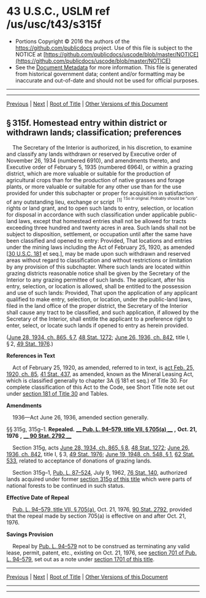 ---
---

# 43 U.S.C., USLM ref /us/usc/t43/s315f

* Portions Copyright © 2016 the authors of the https://github.com/publicdocs project.
  Use of this file is subject to the NOTICE at [https://github.com/publicdocs/uscode/blob/master/NOTICE](https://github.com/publicdocs/uscode/blob/master/NOTICE)
* See the [Document Metadata](././../../../../..//README.md) for more information.
  This file is generated from historical government data; content and/or formatting may be inaccurate and out-of-date and should not be used for official purposes.

----------
----------

[Previous](./../../../../..//us/usc/t43/ch8A/schI/m__us_usc_t43_s315e.md) | [Next](./../../../../..//us/usc/t43/ch8A/schI/m__us_usc_t43_s315h.md) | [Root of Title](./../../../../../) | [Other Versions of this Document](https://publicdocs.github.io/go/links?ns=uslm&ref=%2Fus%2Fusc%2Ft43%2Fs315f)

## § 315f. Homestead entry within district or withdrawn lands; classification; preferences

    The Secretary of the Interior is authorized, in his discretion, to examine and classify any lands withdrawn or reserved by Executive order of November 26, 1934 (numbered 6910), and amendments thereto, and Executive order of February 5, 1935 (numbered 6964), or within a grazing district, which are more valuable or suitable for the production of agricultural crops than for the production of native grasses and forage plants, or more valuable or suitable for any other use than for the use provided for under this subchapter or proper for acquisition in satisfaction of any outstanding lieu, exchange or script  <sup>\[1\]</sup>  <sup><sup> 1 So in original. Probably should be “scrip”. </sup></sup>  rights or land grant, and to open such lands to entry, selection, or location for disposal in accordance with such classification under applicable public-land laws, except that homestead entries shall not be allowed for tracts exceeding three hundred and twenty acres in area. Such lands shall not be subject to disposition, settlement, or occupation until after the same have been classified and opened to entry: Provided, That locations and entries under the mining laws including the Act of February 25, 1920, as amended \[[30 U.S.C. 181][/us/usc/t30/s181] et seq.\], may be made upon such withdrawn and reserved areas without regard to classification and without restrictions or limitation by any provision of this subchapter. Where such lands are located within grazing districts reasonable notice shall be given by the Secretary of the Interior to any grazing permittee of such lands. The applicant, after his entry, selection, or location is allowed, shall be entitled to the possession and use of such lands: Provided, That upon the application of any applicant qualified to make entry, selection, or location, under the public-land laws, filed in the land office of the proper district, the Secretary of the Interior shall cause any tract to be classified, and such application, if allowed by the Secretary of the Interior, shall entitle the applicant to a preference right to enter, select, or locate such lands if opened to entry as herein provided.

([June 28, 1934, ch. 865, § 7][/us/act/1934-06-28/ch865/s7], [48 Stat. 1272][/us/stat/48/1272]; [June 26, 1936, ch. 842][/us/act/1936-06-26/ch842], title I, § 2, [49 Stat. 1976][/us/stat/49/1976].)

 __References in Text__ 

    Act of February 25, 1920, as amended, referred to in text, is [act Feb. 25, 1920, ch. 85][/us/act/1920-02-25/ch85], [41 Stat. 437][/us/stat/41/437], as amended, known as the Mineral Leasing Act, which is classified generally to chapter 3A (§ 181 et seq.) of Title 30. For complete classification of this Act to the Code, see Short Title note set out under [section 181 of Title 30][/us/usc/t30/s181] and Tables.

 __Amendments__ 

    1936—Act June 26, 1936, amended section generally.

§§ 315g, 315g–1. __Repealed.__  __[__  __Pub. L. 94–579, title VII, § 705(a)__  __][/us/pl/94/579/s705/a]__  __,__  __Oct. 21, 1976__  __,__  __[__  __90 Stat. 2792__  __][/us/stat/90/2792]__ 

    Section 315g, acts [June 28, 1934, ch. 865, § 8][/us/act/1934-06-28/ch865/s8], [48 Stat. 1272][/us/stat/48/1272]; [June 26, 1936, ch. 842][/us/act/1936-06-26/ch842], title I, § 3, [49 Stat. 1976][/us/stat/49/1976]; [June 19, 1948, ch. 548, § 1][/us/act/1948-06-19/ch548/s1], [62 Stat. 533][/us/stat/62/533], related to acceptance of donations of grazing lands.

    Section 315g–1, [Pub. L. 87–524][/us/pl/87/524], July 9, 1962, [76 Stat. 140][/us/stat/76/140], authorized lands acquired under former [section 315g of this title][/us/usc/t43/s315g] which were parts of national forests to be continued in such status.

 __Effective Date of Repeal__ 

    [Pub. L. 94–579, title VII, § 705(a)][/us/pl/94/579/s705/a], Oct. 21, 1976, [90 Stat. 2792][/us/stat/90/2792], provided that the repeal made by section 705(a) is effective on and after Oct. 21, 1976.

 __Savings Provision__ 

    Repeal by [Pub. L. 94–579][/us/pl/94/579] not to be construed as terminating any valid lease, permit, patent, etc., existing on Oct. 21, 1976, see [section 701 of Pub. L. 94–579][/us/pl/94/579/s701], set out as a note under [section 1701 of this title][/us/usc/t43/s1701].

----------

[Previous](./../../../../..//us/usc/t43/ch8A/schI/m__us_usc_t43_s315e.md) | [Next](./../../../../..//us/usc/t43/ch8A/schI/m__us_usc_t43_s315h.md) | [Root of Title](./../../../../../) | [Other Versions of this Document](https://publicdocs.github.io/go/links?ns=uslm&ref=%2Fus%2Fusc%2Ft43%2Fs315f)

----------
----------

[/us/usc/t30/s181]: https://publicdocs.github.io/go/links?ns=uslm&ref=%2Fus%2Fusc%2Ft30%2Fs181
[/us/act/1934-06-28/ch865/s7]: https://publicdocs.github.io/go/links?ns=uslm&ref=%2Fus%2Fact%2F1934-06-28%2Fch865%2Fs7
[/us/stat/48/1272]: https://publicdocs.github.io/go/links?ns=uslm&ref=%2Fus%2Fstat%2F48%2F1272
[/us/act/1936-06-26/ch842]: https://publicdocs.github.io/go/links?ns=uslm&ref=%2Fus%2Fact%2F1936-06-26%2Fch842
[/us/stat/49/1976]: https://publicdocs.github.io/go/links?ns=uslm&ref=%2Fus%2Fstat%2F49%2F1976
[/us/act/1920-02-25/ch85]: https://publicdocs.github.io/go/links?ns=uslm&ref=%2Fus%2Fact%2F1920-02-25%2Fch85
[/us/stat/41/437]: https://publicdocs.github.io/go/links?ns=uslm&ref=%2Fus%2Fstat%2F41%2F437
[/us/usc/t30/s181]: https://publicdocs.github.io/go/links?ns=uslm&ref=%2Fus%2Fusc%2Ft30%2Fs181
[/us/pl/94/579/s705/a]: https://publicdocs.github.io/go/links?ns=uslm&ref=%2Fus%2Fpl%2F94%2F579%2Fs705%2Fa
[/us/stat/90/2792]: https://publicdocs.github.io/go/links?ns=uslm&ref=%2Fus%2Fstat%2F90%2F2792
[/us/act/1934-06-28/ch865/s8]: https://publicdocs.github.io/go/links?ns=uslm&ref=%2Fus%2Fact%2F1934-06-28%2Fch865%2Fs8
[/us/stat/48/1272]: https://publicdocs.github.io/go/links?ns=uslm&ref=%2Fus%2Fstat%2F48%2F1272
[/us/act/1936-06-26/ch842]: https://publicdocs.github.io/go/links?ns=uslm&ref=%2Fus%2Fact%2F1936-06-26%2Fch842
[/us/stat/49/1976]: https://publicdocs.github.io/go/links?ns=uslm&ref=%2Fus%2Fstat%2F49%2F1976
[/us/act/1948-06-19/ch548/s1]: https://publicdocs.github.io/go/links?ns=uslm&ref=%2Fus%2Fact%2F1948-06-19%2Fch548%2Fs1
[/us/stat/62/533]: https://publicdocs.github.io/go/links?ns=uslm&ref=%2Fus%2Fstat%2F62%2F533
[/us/pl/87/524]: https://publicdocs.github.io/go/links?ns=uslm&ref=%2Fus%2Fpl%2F87%2F524
[/us/stat/76/140]: https://publicdocs.github.io/go/links?ns=uslm&ref=%2Fus%2Fstat%2F76%2F140
[/us/usc/t43/s315g]: https://publicdocs.github.io/go/links?ns=uslm&ref=%2Fus%2Fusc%2Ft43%2Fs315g
[/us/pl/94/579/s705/a]: https://publicdocs.github.io/go/links?ns=uslm&ref=%2Fus%2Fpl%2F94%2F579%2Fs705%2Fa
[/us/stat/90/2792]: https://publicdocs.github.io/go/links?ns=uslm&ref=%2Fus%2Fstat%2F90%2F2792
[/us/pl/94/579]: https://publicdocs.github.io/go/links?ns=uslm&ref=%2Fus%2Fpl%2F94%2F579
[/us/pl/94/579/s701]: https://publicdocs.github.io/go/links?ns=uslm&ref=%2Fus%2Fpl%2F94%2F579%2Fs701
[/us/usc/t43/s1701]: https://publicdocs.github.io/go/links?ns=uslm&ref=%2Fus%2Fusc%2Ft43%2Fs1701


